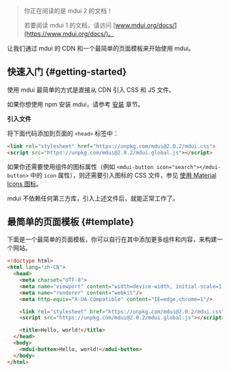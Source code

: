 > 你正在阅读的是 mdui 2 的文档！
>
> 若要阅读 mdui 1 的文档，请访问 [www.mdui.org/docs/](https://www.mdui.org/docs/)。

让我们通过 mdui 的 CDN 和一个最简单的页面模板来开始使用 mdui。

## 快速入门 {#getting-started}

使用 mdui 最简单的方式是直接从 CDN 引入 CSS 和 JS 文件。

如果你想使用 npm 安装 mdui，请参考 [安装](/docs/2/getting-started/installation) 章节。

**引入文件**

将下面代码添加到页面的 `<head>` 标签中：

```html
<link rel="stylesheet" href="https://unpkg.com/mdui@2.0.2/mdui.css">
<script src="https://unpkg.com/mdui@2.0.2/mdui.global.js"></script>
```

如果你还需要使用组件的图标属性（例如 `<mdui-button icon="search"></mdui-button>` 中的 `icon` 属性），则还需要引入图标的 CSS 文件，参见 [使用 Material Icons 图标](/docs/2/components/icon#usage-material-icons)。

mdui 不依赖任何第三方库，引入上述文件后，就能正常工作了。

## 最简单的页面模板 {#template}

下面是一个最简单的页面模板，你可以自行在其中添加更多组件和内容，来构建一个网站。

```html
<!doctype html>
<html lang="zh-CN">
  <head>
    <meta charset="UTF-8">
    <meta name="viewport" content="width=device-width, initial-scale=1, maximum-scale=1, shrink-to-fit=no"/>
    <meta name="renderer" content="webkit"/>
    <meta http-equiv="X-UA-Compatible" content="IE=edge,chrome=1"/>

    <link rel="stylesheet" href="https://unpkg.com/mdui@2.0.2/mdui.css">
    <script src="https://unpkg.com/mdui@2.0.2/mdui.global.js"></script>

    <title>Hello, world!</title>
  </head>
  <body>
    <mdui-button>Hello, world!</mdui-button>
  </body>
</html>
```
